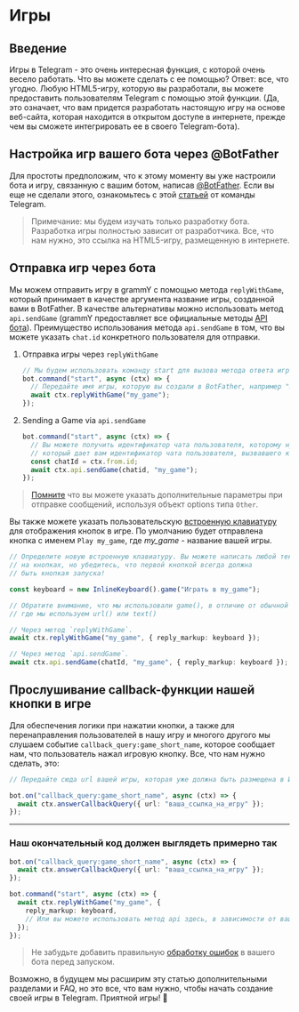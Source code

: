 # Игры

## Введение

Игры в Telegram - это очень интересная функция, с которой очень весело работать.
Что вы можете сделать с ее помощью?
Ответ: все, что угодно. Любую HTML5-игру, которую вы разработали, вы можете предоставить пользователям Telegram с помощью этой функции.
(Да, это означает, что вам придется разработать настоящую игру на основе веб-сайта, которая находится в открытом доступе в интернете, прежде чем вы сможете интегрировать ее в своего Telegram-бота).

## Настройка игр вашего бота через @BotFather

Для простоты предположим, что к этому моменту вы уже настроили бота и игру, связанную с вашим ботом, написав [@BotFather](https://t.me/BotFather).
Если вы еще не сделали этого, ознакомьтесь с этой [статьей](https://core.telegram.org/bots/games) от команды Telegram.

> Примечание: мы будем изучать только разработку бота.
> Разработка игры полностью зависит от разработчика.
> Все, что нам нужно, это ссылка на HTML5-игру, размещенную в интернете.

## Отправка игр через бота

Мы можем отправить игру в grammY с помощью метода `replyWithGame`, который принимает в качестве аргумента название игры, созданной вами в BotFather.
В качестве альтернативы можно использовать метод `api.sendGame` (grammY предоставляет все официальные методы [API бота](https://core.telegram.org/bots/api)).
Преимущество использования метода `api.sendGame` в том, что вы можете указать `chat.id` конкретного пользователя для отправки.

1. Отправка игры через `replyWithGame`

   ```ts
   // Мы будем использовать команду start для вызова метода ответа игрой
   bot.command("start", async (ctx) => {
     // Передайте имя игры, которую вы создали в BotFather, например "my_game".
     await ctx.replyWithGame("my_game");
   });
   ```

2. Sending a Game via `api.sendGame`

   ```ts
   bot.command("start", async (ctx) => {
     // Вы можете получить идентификатор чата пользователя, которому нужно отправить игру, с помощью `ctx.from.id`.
     // который дает вам идентификатор чата пользователя, вызвавшего команду start.
     const chatId = ctx.from.id;
     await ctx.api.sendGame(chatid, "my_game");
   });
   ```

> [Помните](./basics#sending-messages) что вы можете указать дополнительные параметры при отправке сообщений, используя объект options типа `Other`.

Вы также можете указать пользовательскую [встроенную клавиатуру](../plugins/keyboard#встроенная-клавиатура) для отображения кнопок в игре.
По умолчанию будет отправлена кнопка с именем `Play my_game`, где _my_game_ - название вашей игры.

```ts
// Определите новую встроенную клавиатуру. Вы можете написать любой текст, который будет отображаться
// на кнопках, но убедитесь, что первой кнопкой всегда должна
// быть кнопкая запуска!

const keyboard = new InlineKeyboard().game("Играть в my_game");

// Обратите внимание, что мы использовали game(), в отличие от обычной встроенной клавиатуры.
// где мы используем url() или text()

// Через метод `replyWithGame`.
await ctx.replyWithGame("my_game", { reply_markup: keyboard });

// Через метод `api.sendGame`.
await ctx.api.sendGame(chatId, "my_game", { reply_markup: keyboard });
```

## Прослушивание callback-функции нашей кнопки в игре

Для обеспечения логики при нажатии кнопки, а также для перенаправления пользователей в нашу игру и многого другого мы слушаем событие `callback_query:game_short_name`, которое сообщает нам, что пользователь нажал игровую кнопку.
Все, что нам нужно сделать, это:

```ts
// Передайте сюда url вашей игры, которая уже должна быть размещена в Интернете.

bot.on("callback_query:game_short_name", async (ctx) => {
  await ctx.answerCallbackQuery({ url: "ваша_ссылка_на_игру" });
});
```

---

### Наш окончательный код должен выглядеть примерно так

```ts
bot.on("callback_query:game_short_name", async (ctx) => {
  await ctx.answerCallbackQuery({ url: "ваша_ссылка_на_игру" });
});

bot.command("start", async (ctx) => {
  await ctx.replyWithGame("my_game", {
    reply_markup: keyboard,
    // Или вы можете использовать метод api здесь, в зависимости от ваших потребностей.
  });
});
```

> Не забудьте добавить правильную [обработку ошибок](./errors) в вашего бота перед запуском.

Возможно, в будущем мы расширим эту статью дополнительными разделами и FAQ, но это все, что вам нужно, чтобы начать создание своей игры в Telegram.
Приятной игры! :space_invader:
